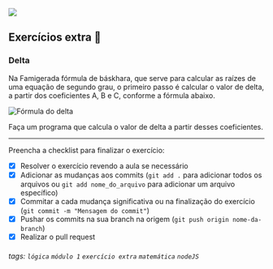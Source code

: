![](https://i.imgur.com/xG74tOh.png)

## Exercícios extra 🌟

### Delta

Na Famigerada fórmula de báskhara, que serve para calcular as raízes de uma equação de segundo grau, o primeiro passo é calcular o valor de delta, a partir dos coeficientes A, B e C, conforme a fórmula abaixo.

![Fórmula do delta](http://2.bp.blogspot.com/-v--lekxUbt0/VXr_4sJPvCI/AAAAAAAAQrU/43sKNsaLX58/s320/delta.jpg)

Faça um programa que calcula o valor de delta a partir desses coeficientes.

---

Preencha a checklist para finalizar o exercício:

- [x] Resolver o exercício revendo a aula se necessário
- [x] Adicionar as mudanças aos commits (`git add .` para adicionar todos os arquivos ou `git add nome_do_arquivo` para adicionar um arquivo específico)
- [x] Commitar a cada mudança significativa ou na finalização do exercício (`git commit -m "Mensagem do commit"`)
- [x] Pushar os commits na sua branch na origem (`git push origin nome-da-branch`)
- [x] Realizar o pull request

###### tags: `lógica` `módulo 1` `exercício extra` `matemática` `nodeJS`

